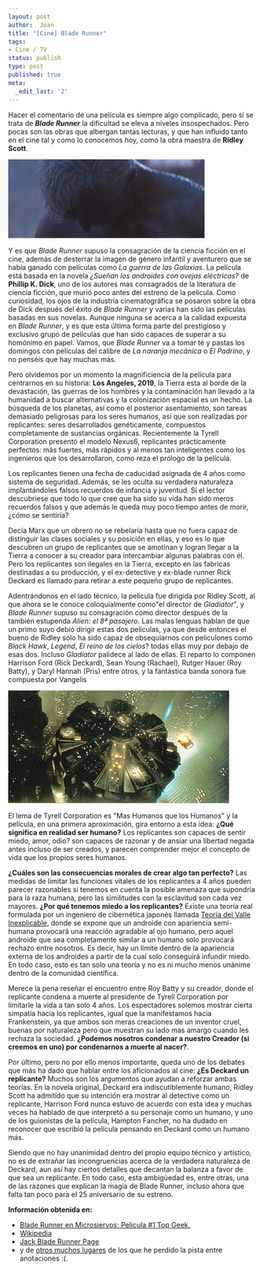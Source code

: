 ```yaml
---
layout: post
author:  Joan
title: "[Cine] Blade Runner"
tags:
- Cine / TV
status: publish
type: post
published: true
meta:
  _edit_last: '2'
---
```

Hacer el comentario de una película es siempre algo complicado, pero si se trata de <b><i>Blade Runner</i></b> la dificultad se eleva a niveles insospechados. Pero pocas son las obras que albergan tantas lecturas, y que han influido tanto en el cine tal y como lo conocemos hoy, como la obra maestra de <b>Ridley Scott</b>.

<img src="../images_posts/bladerunner.jpg" class="center noborder"/>

Y es que <i>Blade Runner</i> supuso la consagración de la ciencia ficción en el cine, además de desterrar la imagen de género infantil y aventurero que se había ganado con películas como <i>La guerra de las Galaxias</i>. La película está basada en la novela <i>¿Sueñan los androides con ovejas eléctricas?</i> de <b>Phillip K. Dick</b>, uno de los autores mas consagrados de la literatura de ciencia ficción, que murió poco antes del estreno de la película. Como curiosidad, los ojos de la industria cinematográfica se posaron sobre la obra de Dick después del éxito de <i>Blade Runner</i> y varias han sido las películas basadas en sus novelas. Aunque ninguna se acerca a la calidad expuesta en <i>Blade Runner</i>, y es que esta última forma parte del prestigioso y exclusivo grupo de películas que han sido capaces de superar a su homónimo en papel. Vamos, que <i>Blade Runner</i> va a tomar té y pastas los domingos con películas del calibre de <i>La naranja mecánica</i> o <i>El Padrino</i>, y no penséis que hay muchas más.

Pero olvidemos por un momento la magnificiencia de la película para centrarnos en su historia: <b>Los Angeles, 2019</b>, la Tierra esta al borde de la devastación, las guerras de los hombres y la contaminación han llevado a la humanidad a buscar alternativas y la colonización espacial es un hecho. La búsqueda de los planetas, así como el posterior asentamiento, son tareas demasiado peligrosas para los seres humanos, así que son realizadas por replicantes: seres desarrollados genéticamente, compuestos completamente de sustancias orgánicas. Recientemente la Tyrell Corporation presentó el modelo Nexus6, replicantes prácticamente perfectos: más fuertes, más rápidos y al menos tan inteligentes como los ingenieros que los desarrollaron, como reza el prólogo de la película.

Los replicantes tienen una fecha de caducidad asignada de 4 años como sistema de seguridad. Además, se les oculta su verdadera naturaleza implantándoles falsos recuerdos de infancia y juventud. Si el lector descubriese que todo lo que cree que ha sido su vida han sido meros recuerdos falsos y que además le queda muy poco tiempo antes de morir, ¿cómo se sentiría?

Decía Marx que un obrero no se rebelaría hasta que no fuera capaz de distinguir las clases sociales y su posición en ellas, y eso es lo que descubren un grupo de replicantes que se amotinan y logran llegar a la Tierra a conocer a su creador para intercambiar algunas palabras con él. Pero los replicantes son ilegales en la Tierra, excepto en las fabricas destinadas a su producción, y el ex-detective y ex-blade runner Rick Deckard es llamado para retirar a este pequeño grupo de replicantes.

Adentrándonos en el lado técnico, la película fue dirigida por Ridley Scott, al que ahora se le conoce coloquialmente como"el director de <i>Gladiator</i>", y <i>Blade Runner</i> supuso su consagración como director después de la también estupenda <i>Alien: el 8ª pasajero</i>. Las malas lenguas hablan de que un primo suyo debió dirigir estas dos películas, ya que desde entonces el bueno de Ridley sólo ha sido capaz de obsequiarnos con peliculones como <i>Black Hawk</i>, <i>Legend</i>, <i>El reino de los cielos</i>? todas ellas muy por debajo de esas dos. Incluso <i>Gladiator</i> palidece al lado de ellas. El reparto lo componen Harrison Ford (Rick Deckard), Sean Young (Rachael), Rutger Hauer (Roy Batty), y Daryl Hannah (Pris) entre otros, y la fantástica banda sonora fue compuesta por Vangelis

<img src="../images_posts/bladerunner1.jpg" class="center noborder"/>

El lema de Tyrell Corporation es "Mas Humanos que los Humanos" y la película, en una primera aproximación, gira entorno a esta idea: <b>¿Qué significa en realidad ser humano?</b> Los replicantes son capaces de sentir miedo, amor, odio? son capaces de razonar y de ansiar una libertad negada antes incluso de ser creados, y parecen comprender mejor el concepto de vida que los propios seres humanos.

<b>¿Cuáles son las consecuencias morales de crear algo tan perfecto?</b> Las medidas de limitar las funciones vitales de los replicantes a 4 años pueden parecer razonables si tenemos en cuenta la posible amenaza que supondría para la raza humana, pero las similitudes con la esclavitud son cada vez mayores. <b>¿Por qué tenemos miedo a los replicantes?</b> Existe una teoría real formulada por un ingeniero de cibernética japonés llamada <a href="http://es.wikipedia.org/wiki/Valle_Inexplicable">Teoría del Valle Inexplicable</a>, donde se expone que un androide con apariencia semi-humana provocará una reacción agradable al ojo humano, pero aquel androide que sea completamente similar a un humano solo provocará rechazo entre nosotros. Es decir, hay un límite dentro de la apariencia externa de los androides a partir de la cual solo conseguirá infundir miedo. En todo caso, esto es tan solo una teoría y no es ni mucho menos unánime dentro de la comunidad científica.

Merece la pena reseñar el encuentro entre Roy Batty y su creador, donde el replicante condena a muerte al presidente de Tyrell Corporation por limitarle la vida a tan solo 4 años. Los espectadores solemos mostrar cierta simpatía hacía los replicantes, igual que la manifestamos hacia Frankenstein, ya que ambos son meras creaciones de un inventor cruel, buenas por naturaleza pero que muestran su lado mas amargo cuando les rechaza la sociedad. <b>¿Podemos nosotros condenar a nuestro Creador (si creemos en uno) por condenarnos a muerte al nacer?</b>.

Por último, pero no por ello menos importante, queda uno de los debates que más ha dado que hablar entre los aficionados al cine: <b>¿Es Deckard un replicante?</b> Muchos son los argumentos que ayudan a reforzar ambas teorías. En la novela original, Deckard era indiscutiblemente humano, Ridley Scott ha admitido que su intención era mostrar al detective como un replicante, Harrison Ford nunca estuvo de acuerdo con esta idea y muchas veces ha hablado de que interpretó a su personaje como un humano, y uno de los guionistas de la película, Hampton Fancher, no ha dudado en reconocer que escribió la película pensando en Deckard como un humano más.

Siendo que no hay unanimidad dentro del propio equipo técnico y artístico, no es de extrañar las incongruencias acerca de la verdadera naturaleza de Deckard, aun así hay ciertos detalles que decantan la balanza a favor de que sea un replicante. En todo caso, esta ambigüedad es, entre otras, una de las razones que explican la magia de Blade Runner, incluso ahora que falta tan poco para el 25 aniversario de su estreno.

<b>Información obtenida en:</b>
- <a href="http://www.microsiervos.com/archivo/peliculas-tv/blade-runner.html">Blade Runner en Microsiervos: Pelicula #1 Top Geek.</a>
- <a href="http://es.wikipedia.org/wiki/Blade_Runner">Wikipedia</a>
- <a href="http://www.geocities.com/Hollywood/Boulevard/7920/">Jack Blade Runner Page</a>
- y de <a href="http://www.google.com/search?hl=es&client=safari&rls=es&q=%22blade+runner%22&btnG=Búsqueda&lr=lang_es">otros muchos lugares</a> de los que he perdido la pista entre anotaciones :(.
